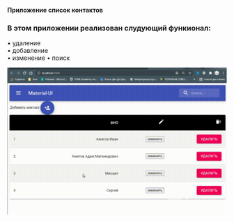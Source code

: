 **Приложение список контактов**
### В этом приложении реализован слудующий функионал:
• удаление  
• добавление  
• изменение
• поиск  

![](https://github.com/adam-azhigov/list-of-contact/blob/main/gitApp.gif)